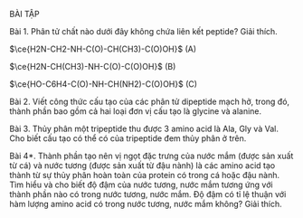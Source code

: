 BÀI TẬP

Bài 1. Phân tử chất nào dưới đây không chứa liên kết peptide? Giải thích.

$\ce{H2N-CH2-NH-C(O)-CH(CH3)-C(O)OH}$
(A)

$\ce{H2N-CH(CH3)-NH-C(O)-C(O)OH}$
(B)

$\ce{HO-C6H4-C(O)-NH-CH(NH2)-C(O)OH}$
(C)

Bài 2. Viết công thức cấu tạo của các phân tử dipeptide mạch hở, trong đó, thành phần bao gồm cả hai loại đơn vị cấu tạo là glycine và alanine.

Bài 3. Thủy phân một tripeptide thu được 3 amino acid là Ala, Gly và Val. Cho biết cấu tạo có thể có của tripeptide đem thủy phân ở trên.

Bài 4*. Thành phần tạo nên vị ngọt đặc trưng của nước mắm (được sản xuất từ cá) và nước tương (được sản xuất từ đậu nành) là các amino acid tạo thành từ sự thủy phân hoàn toàn của protein có trong cá hoặc đậu nành. Tìm hiểu và cho biết độ đậm của nước tương, nước mắm tương ứng với thành phần nào có trong nước tương, nước mắm. Độ đậm có tỉ lệ thuận với hàm lượng amino acid có trong nước tương, nước mắm không? Giải thích.